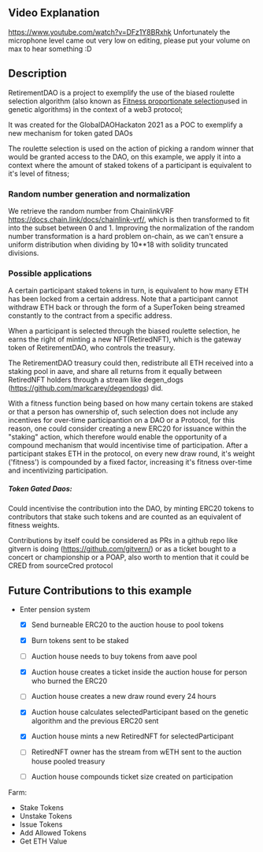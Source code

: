 ## Video Explanation

https://www.youtube.com/watch?v=DFz1Y8BRxhk
Unfortunately the microphone level came out very low on editing, please put your volume on max to hear something :D 

## Description

RetirementDAO is a project to exemplify the use of the biased roulette selection
algorithm (also known as [Fitness proportionate selection](https://en.wikipedia.org/wiki/Fitness_proportionate_selection)used in genetic algorithms) in the context of a web3 protocol;

It was created for the GlobalDAOHackaton 2021 as a POC to exemplify a new mechanism
for token gated DAOs

The roulette selection is used on the action of picking a random winner that 
would be granted access to the DAO, on this example, we apply it into a context
where the amount of staked tokens of a participant is equivalent to it's level of
fitness;

### Random number generation and normalization

We retrieve the random number from ChainlinkVRF https://docs.chain.link/docs/chainlink-vrf/,
which is then transformed to fit into the subset between 0 and 1. Improving the
normalization of the random number transformation is a hard problem on-chain,
as we can't ensure a uniform distribution when dividing by 10**18 with solidity truncated
divisions.

### Possible applications

A certain participant staked tokens in turn, is equivalent to how many ETH
has been locked from a certain address. Note that a participant cannot withdraw
ETH back or through the form of a SuperToken being streamed constantly to the contract
from a specific address.

When a participant is selected through the biased roulette selection, he earns
the right of minting a new NFT(RetiredNFT), which is the gateway token of RetirementDAO,
who controls the treasury.

The RetirementDAO treasury could then, redistribute all ETH received into a staking pool in aave,
and share all returns from it equally between RetiredNFT holders through a stream like
degen_dogs (https://github.com/markcarey/degendogs) did.

With a fitness function being based on how many certain tokens are staked or that
a person has ownership of, such selection does not include any
incentives for over-time participantion on a DAO or a Protocol, for this reason,
one could consider creating a new ERC20 for issuance within the "staking" action,
which therefore would enable the opportunity of a compound mechanism that would incentivise
time of participation.
After a participant stakes ETH in the protocol, on every new draw round, it's 
weight ('fitness') is compounded by a fixed factor, increasing it's fitness
over-time and incentivizing participation.

##### Token Gated Daos:
  
  Could incentivise the contribution into the DAO, by minting ERC20 tokens to
  contributors that stake such tokens and are counted as an equivalent of fitness
  weights. 

  Contributions by itself could be considered as PRs in a github repo like gitvern
  is doing (https://github.com/gitvern/) or as a ticket bought to a concert or 
  championship or a POAP, also worth to mention that it could be CRED from sourceCred protocol





## Future Contributions to this example

 - Enter pension system
   - [x] Send burneable ERC20 to the auction house to pool tokens
   - [x] Burn tokens sent to be staked
   - [ ] Auction house needs to buy tokens from aave pool
   - [x] Auction house creates a ticket inside the auction house for person who burned the ERC20 
   - [ ] Auction house creates a new draw round every 24 hours
   - [x] Auction house calculates selectedParticipant based on the genetic algorithm and the previous ERC20 sent
   - [x] Auction house mints a new RetiredNFT for selectedParticipant
   - [ ] RetiredNFT owner has the stream from wETH sent to the auction house pooled treasury
   - [ ] Auction house compounds ticket size created on participation



Farm:
- Stake Tokens
- Unstake Tokens
- Issue Tokens
- Add Allowed Tokens
- Get ETH Value
